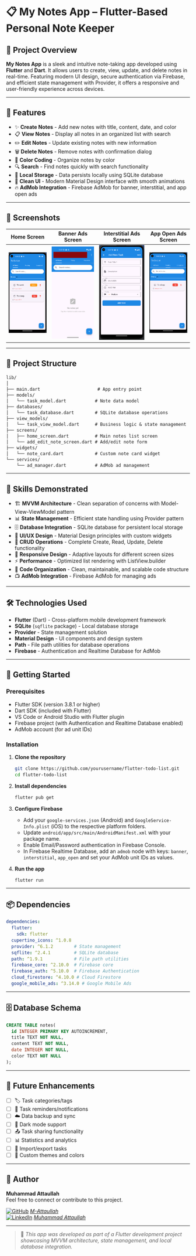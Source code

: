 # 📋 My Notes App – Flutter-Based Personal Note Keeper

## 🚀 Project Overview

**My Notes App** is a sleek and intuitive note-taking app developed using **Flutter** and **Dart**. It allows users to create, view, update, and delete notes in real-time. Featuring modern UI design, secure authentication via Firebase, and efficient state management with Provider, it offers a responsive and user-friendly experience across devices.

---

## 🌟 Features

- ✨ **Create Notes** - Add new notes with title, content, date, and color
- 📋 **View Notes** - Display all notes in an organized list with search
- ✏️ **Edit Notes** - Update existing notes with new information
- 🗑️ **Delete Notes** - Remove notes with confirmation dialog
- 🎨 **Color Coding** - Organize notes by color
- 🔍 **Search** - Find notes quickly with search functionality
- 💾 **Local Storage** - Data persists locally using SQLite database
- 🎨 **Clean UI** - Modern Material Design interface with smooth animations
- 🔥 **AdMob Integration** - Firebase AdMob for banner, interstitial, and app open ads

---

## 📱 Screenshots

| Home Screen | Banner Ads Screen | Interstitial Ads Screen | App Open Ads Screen |
|-------------|-----------------|--------------|--------------|
| ![Home_Screen](screenshots/home-screen.png) | ![Banner_Ads_screen](screenshots/banner-ad.png) | ![Interstitial_Ads_Screen](screenshots/interstitial-ad.png) | ![App_Open_Ads_Screen](screenshots/app-open-ad.png) |

---

## 📂 Project Structure

```
lib/
│
├── main.dart                      # App entry point
├── models/
│   └── task_model.dart           # Note data model
├── databases/
│   └── task_database.dart        # SQLite database operations
├── view_models/
│   └── task_view_model.dart      # Business logic & state management
├── screens/
│   ├── home_screen.dart          # Main notes list screen
│   └── add_edit_note_screen.dart # Add/edit note form
├── widgets/
│   └── note_card.dart            # Custom note card widget
└── services/
    └── ad_manager.dart           # AdMob ad management
```

---

## 🧠 Skills Demonstrated

- 🏗️ **MVVM Architecture** - Clean separation of concerns with Model-View-ViewModel pattern
- 📊 **State Management** - Efficient state handling using Provider pattern
- 🗄️ **Database Integration** - SQLite database for persistent local storage
- 🎨 **UI/UX Design** - Material Design principles with custom widgets
- 🔄 **CRUD Operations** - Complete Create, Read, Update, Delete functionality
- 📱 **Responsive Design** - Adaptive layouts for different screen sizes
- ⚡ **Performance** - Optimized list rendering with ListView.builder
- 🧪 **Code Organization** - Clean, maintainable, and scalable code structure
- 📺 **AdMob Integration** - Firebase AdMob for managing ads

---

## 🛠 Technologies Used

- **Flutter** (Dart) - Cross-platform mobile development framework
- **SQLite** (`sqflite` package) - Local database storage
- **Provider** - State management solution
- **Material Design** - UI components and design system
- **Path** - File path utilities for database operations
- **Firebase** - Authentication and Realtime Database for AdMob

---

## 🚀 Getting Started

### Prerequisites
- Flutter SDK (version 3.8.1 or higher)
- Dart SDK (included with Flutter)
- VS Code or Android Studio with Flutter plugin
- Firebase project (with Authentication and Realtime Database enabled)
- AdMob account (for ad unit IDs)

### Installation
1. **Clone the repository**
   ```bash
   git clone https://github.com/yourusername/flutter-todo-list.git
   cd flutter-todo-list
   ```

2. **Install dependencies**
   ```bash
   flutter pub get
   ```

3. **Configure Firebase**
   - Add your `google-services.json` (Android) and `GoogleService-Info.plist` (iOS) to the respective platform folders.
   - Update `android/app/src/main/AndroidManifest.xml` with your package name.
   - Enable Email/Password authentication in Firebase Console.
   - In Firebase Realtime Database, add an `admob` node with keys: `banner`, `interstitial`, `app_open` and set your AdMob unit IDs as values.

4. **Run the app**
   ```bash
   flutter run
   ```

---

## 📦 Dependencies

```yaml
dependencies:
  flutter:
    sdk: flutter
  cupertino_icons: ^1.0.8
  provider: ^6.1.2        # State management
  sqflite: ^2.4.1         # SQLite database
  path: ^1.9.1            # File path utilities
  firebase_core: ^2.10.0  # Firebase core
  firebase_auth: ^5.10.0  # Firebase Authentication
  cloud_firestore: ^4.10.0 # Cloud Firestore
  google_mobile_ads: ^3.14.0 # Google Mobile Ads
```

---


## 🗄️ Database Schema

```sql
CREATE TABLE notes(
  id INTEGER PRIMARY KEY AUTOINCREMENT,
  title TEXT NOT NULL,
  content TEXT NOT NULL,
  date INTEGER NOT NULL,
  color TEXT NOT NULL
);
```

---

## 🎯 Future Enhancements

- [ ] 🏷️ Task categories/tags
- [ ] 🔔 Task reminders/notifications
- [ ] ☁️ Data backup and sync
- [ ] 🌙 Dark mode support
- [ ] 📤 Task sharing functionality
- [ ] 📊 Statistics and analytics
- [ ] 📁 Import/export tasks
- [ ] 🎨 Custom themes and colors

---

## 🙌 Author

**Muhammad Attaullah**  
Feel free to connect or contribute to this project.

[![GitHub](https://img.shields.io/badge/GitHub-000?logo=github&logoColor=white)](https://github.com/M-Attaullah) [*M-Attaullah*](https://github.com/M-Attaullah)  
[![LinkedIn](https://img.shields.io/badge/LinkedIn-0077B5?logo=linkedin&logoColor=white)](https://www.linkedin.com/in/muhammad-attaullah-705764333/) [*Muhammad Attaullah*](https://www.linkedin.com/in/muhammad-attaullah-705764333/)

---

> 📌 *This app was developed as part of a Flutter development project showcasing MVVM architecture, state management, and local database integration.*





